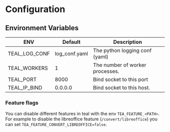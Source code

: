# Configuration

## Environment Variables

| ENV           | Default       | Description                     |
|---------------|---------------|---------------------------------|
| TEAL_LOG_CONF | log_conf.yaml | The python logging conf (yaml)  |
| TEAL_WORKERS  | 1             | The number of worker processes. |
| TEAL_PORT     | 8000          | Bind socket to this port        |
| TEAL_IP_BIND  | 0.0.0.0       | Bind socket to this host.       |

### Feature flags

You can disable different features in teal with the env `TEA_FEATURE_<PATH>`. For example to disable the libreoffice
feature (`/convert/libreoffice`) you can set `TEA_FEATURE_CONVERT_LIBREOFFICE=false`.